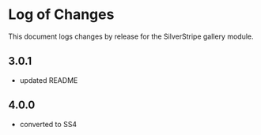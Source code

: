 # Log of Changes

This document logs changes by release for the SilverStripe gallery module.

## 3.0.1

* updated README

## 4.0.0

* converted to SS4
